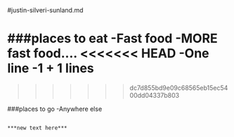 #justin-silveri-sunland.md

###places to eat
-Fast food
-MORE fast food....
<<<<<<< HEAD
-One line
-1 + 1 lines
=======


>>>>>>> dc7d855bd9e09c68565eb15ec5400dd04337b803

###places to go
-Anywhere else















































                                                                                                                                                                                            ***new text here***
